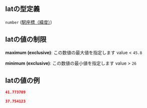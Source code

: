 ## latの型定義

`number` ([駅座標（緯度）](station-駅オブジェクト-properties-駅座標緯度.md))

## latの値の制限

**maximum (exclusive)**: この数値の最大値を指定します value < `45.8`

**minimum (exclusive)**: この数値の最小値を指定します value > `26`

## latの値の例

```json
41.773709
```

```json
37.754123
```
